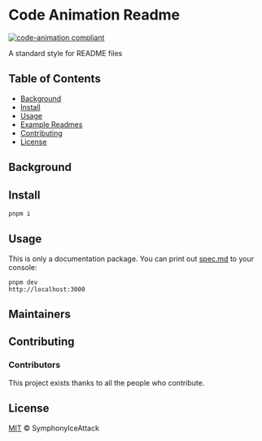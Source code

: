 # Code Animation Readme

[![code-animation compliant](https://img.shields.io/badge/readme%20style-standard-brightgreen.svg?style=flat-square)](https://github.com/SymphonyIceAttack/code-animation)

A standard style for README files


## Table of Contents

- [Background](#background)
- [Install](#install)
- [Usage](#usage)
- [Example Readmes](#example-readmes)
- [Contributing](#contributing)
- [License](#license)

## Background


## Install
```sh
pnpm i
```

## Usage

This is only a documentation package. You can print out [spec.md](spec.md) to your console:

```
pnpm dev
http://localhost:3000
```


## Maintainers


## Contributing

### Contributors

This project exists thanks to all the people who contribute. 

## License

[MIT](LICENSE) © SymphonyIceAttack
